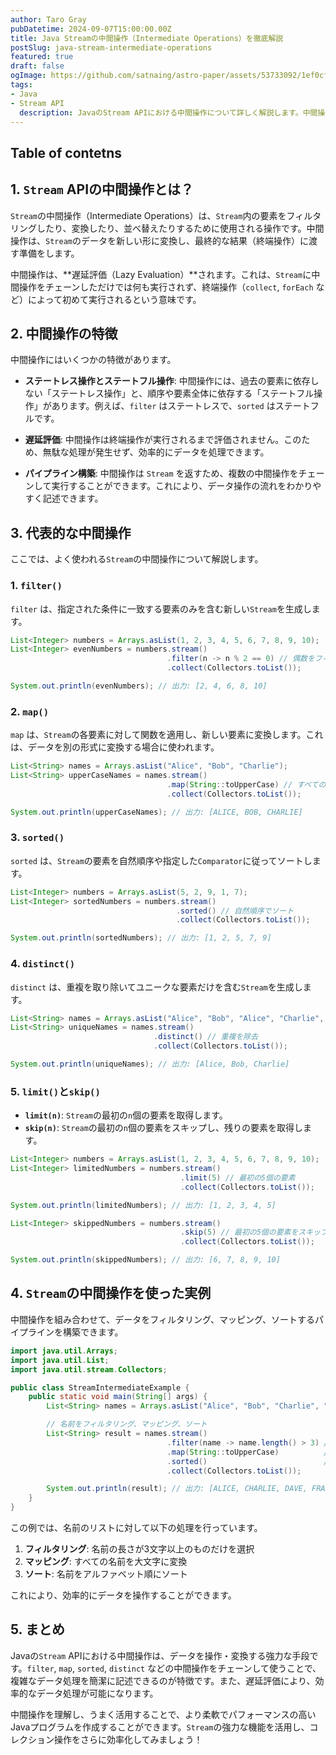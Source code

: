 ```yaml
---
author: Taro Gray  
pubDatetime: 2024-09-07T15:00:00.00Z  
title: Java Streamの中間操作（Intermediate Operations）を徹底解説  
postSlug: java-stream-intermediate-operations  
featured: true  
draft: false  
ogImage: https://github.com/satnaing/astro-paper/assets/53733092/1ef0cf03-8137-4d67-ac81-84a032119e3a  
tags:
- Java
- Stream API  
  description: JavaのStream APIにおける中間操作について詳しく解説します。中間操作は、データのフィルタリングやマッピングなど、Stream内でのデータ処理において重要な役割を果たします。
---
```


## Table of contetns

## 1. `Stream` APIの中間操作とは？

`Stream`の中間操作（Intermediate Operations）は、`Stream`内の要素をフィルタリングしたり、変換したり、並べ替えたりするために使用される操作です。中間操作は、`Stream`のデータを新しい形に変換し、最終的な結果（終端操作）に渡す準備をします。

中間操作は、**遅延評価（Lazy Evaluation）**されます。これは、`Stream`に中間操作をチェーンしただけでは何も実行されず、終端操作（`collect`, `forEach` など）によって初めて実行されるという意味です。

## 2. 中間操作の特徴

中間操作にはいくつかの特徴があります。

- **ステートレス操作とステートフル操作**: 中間操作には、過去の要素に依存しない「ステートレス操作」と、順序や要素全体に依存する「ステートフル操作」があります。例えば、`filter` はステートレスで、`sorted` はステートフルです。
- **遅延評価**: 中間操作は終端操作が実行されるまで評価されません。このため、無駄な処理が発生せず、効率的にデータを処理できます。

- **パイプライン構築**: 中間操作は `Stream` を返すため、複数の中間操作をチェーンして実行することができます。これにより、データ操作の流れをわかりやすく記述できます。

## 3. 代表的な中間操作

ここでは、よく使われる`Stream`の中間操作について解説します。

### 1. `filter()`

`filter` は、指定された条件に一致する要素のみを含む新しい`Stream`を生成します。

```java
List<Integer> numbers = Arrays.asList(1, 2, 3, 4, 5, 6, 7, 8, 9, 10);
List<Integer> evenNumbers = numbers.stream()
                                   .filter(n -> n % 2 == 0) // 偶数をフィルタリング
                                   .collect(Collectors.toList());

System.out.println(evenNumbers); // 出力: [2, 4, 6, 8, 10]
```

### 2. `map()`

`map` は、`Stream`の各要素に対して関数を適用し、新しい要素に変換します。これは、データを別の形式に変換する場合に使われます。

```java
List<String> names = Arrays.asList("Alice", "Bob", "Charlie");
List<String> upperCaseNames = names.stream()
                                   .map(String::toUpperCase) // すべての名前を大文字に変換
                                   .collect(Collectors.toList());

System.out.println(upperCaseNames); // 出力: [ALICE, BOB, CHARLIE]
```

### 3. `sorted()`

`sorted` は、`Stream`の要素を自然順序や指定した`Comparator`に従ってソートします。

```java
List<Integer> numbers = Arrays.asList(5, 2, 9, 1, 7);
List<Integer> sortedNumbers = numbers.stream()
                                     .sorted() // 自然順序でソート
                                     .collect(Collectors.toList());

System.out.println(sortedNumbers); // 出力: [1, 2, 5, 7, 9]
```

### 4. `distinct()`

`distinct` は、重複を取り除いてユニークな要素だけを含む`Stream`を生成します。

```java
List<String> names = Arrays.asList("Alice", "Bob", "Alice", "Charlie", "Bob");
List<String> uniqueNames = names.stream()
                                .distinct() // 重複を除去
                                .collect(Collectors.toList());

System.out.println(uniqueNames); // 出力: [Alice, Bob, Charlie]
```

### 5. `limit()`と`skip()`

- **`limit(n)`**: `Stream`の最初の`n`個の要素を取得します。
- **`skip(n)`**: `Stream`の最初の`n`個の要素をスキップし、残りの要素を取得します。

```java
List<Integer> numbers = Arrays.asList(1, 2, 3, 4, 5, 6, 7, 8, 9, 10);
List<Integer> limitedNumbers = numbers.stream()
                                      .limit(5) // 最初の5個の要素
                                      .collect(Collectors.toList());

System.out.println(limitedNumbers); // 出力: [1, 2, 3, 4, 5]

List<Integer> skippedNumbers = numbers.stream()
                                      .skip(5) // 最初の5個の要素をスキップ
                                      .collect(Collectors.toList());

System.out.println(skippedNumbers); // 出力: [6, 7, 8, 9, 10]
```

## 4. `Stream`の中間操作を使った実例

中間操作を組み合わせて、データをフィルタリング、マッピング、ソートするパイプラインを構築できます。

```java
import java.util.Arrays;
import java.util.List;
import java.util.stream.Collectors;

public class StreamIntermediateExample {
    public static void main(String[] args) {
        List<String> names = Arrays.asList("Alice", "Bob", "Charlie", "Dave", "Eve", "Frank");

        // 名前をフィルタリング、マッピング、ソート
        List<String> result = names.stream()
                                   .filter(name -> name.length() > 3) // 名前の長さが3文字以上
                                   .map(String::toUpperCase)          // 大文字に変換
                                   .sorted()                          // ソート
                                   .collect(Collectors.toList());

        System.out.println(result); // 出力: [ALICE, CHARLIE, DAVE, FRANK]
    }
}
```

この例では、名前のリストに対して以下の処理を行っています。

1. **フィルタリング**: 名前の長さが3文字以上のものだけを選択
2. **マッピング**: すべての名前を大文字に変換
3. **ソート**: 名前をアルファベット順にソート

これにより、効率的にデータを操作することができます。

## 5. まとめ

Javaの`Stream` APIにおける中間操作は、データを操作・変換する強力な手段です。`filter`, `map`, `sorted`, `distinct` などの中間操作をチェーンして使うことで、複雑なデータ処理を簡潔に記述できるのが特徴です。また、遅延評価により、効率的なデータ処理が可能になります。

中間操作を理解し、うまく活用することで、より柔軟でパフォーマンスの高いJavaプログラムを作成することができます。`Stream`の強力な機能を活用し、コレクション操作をさらに効率化してみましょう！

